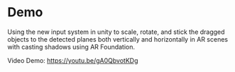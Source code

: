 # Demo
Using the new input system in unity to scale, rotate, and stick the dragged objects to the detected planes both vertically and horizontally in AR scenes 
with casting shadows using AR Foundation.

Video Demo: https://youtu.be/gA0QbvotKDg
